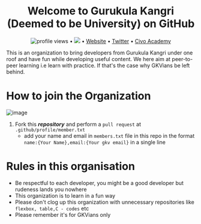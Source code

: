 <h1 align="center"> Welcome to Gurukula Kangri (Deemed to be University) on GitHub </h1>

<p align="center">
  <img src="https://gpvc.arturio.dev/Batch23-FY-Projects" alt="profile views"> •  
  <a href="https://twitter.com/intent/follow?screen_name=gkvsocial&tw_p=followbutton"><img src="https://img.shields.io/twitter/follow/gkvsocial?label=%40gkvsocial&style=social"></a>  •
  <a href="https://www.gkv.ac.in/">Website</a> •
  <a href="https://twitter.com/intent/follow?screen_name=CivoCloud&tw_p=followbutton">Twitter</a> •
  <a href="https://civo.com/academy">Civo Academy</a>
</p>
This is an organization to bring developers from Gurukula Kangri under one roof and have fun while developing useful content. We here aim at peer-to-peer learning i.e learn with practice. If that's the case why GKVians be left behind.

# How to join the Organization
![image](https://user-images.githubusercontent.com/59536110/187989067-d49278b2-587f-4f14-b98b-c19a8be5f4b7.png)
1. Fork this ***repository*** and perform a ```pull request``` at ```.github/profile/member.txt```  
    - add your name and email in ``members.txt`` file in this repo in the format ``name:{Your Name},email:{Your gkv email}`` in a single line

# Rules in this organisation
- Be respectful to each developer, you might be a good developer but rudeness lands you nowhere
- This organization is to learn in a fun way
- Please don't clog up this organization with unnecessary repositories like ``flexbox, table,C - codes`` etc
- Please remember it's for GKVians only
